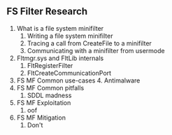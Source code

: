 ## FS Filter Research
1. What is a file system minifilter
	1. Writing a file system minifilter
	2. Tracing a call from CreateFile to a minifilter
	3. Communicating with a minifilter from usermode
2. Fltmgr.sys and FltLib internals
	1. FltRegisterFilter
	2. FltCreateCommunicationPort
3. FS MF Common use-cases
	4. Antimalware
4. FS MF Common pitfalls
	1. SDDL madness
5. FS MF Exploitation
	1. oof
6. FS MF Mitigation
	1. Don't

